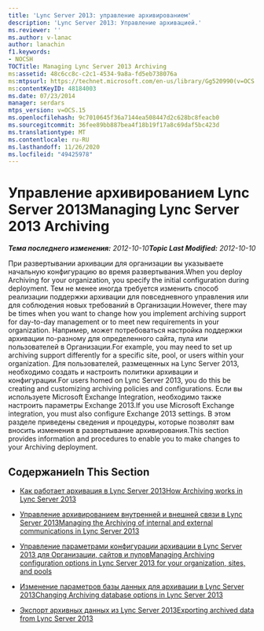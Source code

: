```yaml
---
title: 'Lync Server 2013: управление архивированием'
description: 'Lync Server 2013: Управление архивацией.'
ms.reviewer: ''
ms.author: v-lanac
author: lanachin
f1.keywords:
- NOCSH
TOCTitle: Managing Lync Server 2013 Archiving
ms:assetid: 48c6cc8c-c2c1-4534-9a8a-fd5eb738076a
ms:mtpsurl: https://technet.microsoft.com/en-us/library/Gg520990(v=OCS.15)
ms:contentKeyID: 48184003
ms.date: 07/23/2014
manager: serdars
mtps_version: v=OCS.15
ms.openlocfilehash: 9c7010645f36a7144ea508447d2c628bc8feacb0
ms.sourcegitcommit: 36fee89bb887bea4f18b19f17a8c69daf5bc423d
ms.translationtype: MT
ms.contentlocale: ru-RU
ms.lasthandoff: 11/26/2020
ms.locfileid: "49425978"
---
```

# <a name="managing-lync-server-2013-archiving"></a><span data-ttu-id="e988c-103">Управление архивированием Lync Server 2013</span><span class="sxs-lookup"><span data-stu-id="e988c-103">Managing Lync Server 2013 Archiving</span></span>

<div data-xmlns="http://www.w3.org/1999/xhtml">

<div class="topic" data-xmlns="http://www.w3.org/1999/xhtml" data-msxsl="urn:schemas-microsoft-com:xslt" data-cs="https://msdn.microsoft.com/">

<div data-asp="https://msdn2.microsoft.com/asp">



</div>

<div id="mainSection">

<div id="mainBody"><span data-ttu-id="e988c-104">

<span> </span></span><span class="sxs-lookup"><span data-stu-id="e988c-104">

<span> </span></span></span>

<span data-ttu-id="e988c-105">_**Тема последнего изменения:** 2012-10-10_</span><span class="sxs-lookup"><span data-stu-id="e988c-105">_**Topic Last Modified:** 2012-10-10_</span></span>

<span data-ttu-id="e988c-106">При развертывании архивации для организации вы указываете начальную конфигурацию во время развертывания.</span><span class="sxs-lookup"><span data-stu-id="e988c-106">When you deploy Archiving for your organization, you specify the initial configuration during deployment.</span></span> <span data-ttu-id="e988c-107">Тем не менее иногда требуется изменить способ реализации поддержки архивации для повседневного управления или для соблюдения новых требований в Организации.</span><span class="sxs-lookup"><span data-stu-id="e988c-107">However, there may be times when you want to change how you implement archiving support for day-to-day management or to meet new requirements in your organization.</span></span> <span data-ttu-id="e988c-108">Например, может потребоваться настройка поддержки архивации по-разному для определенного сайта, пула или пользователей в Организации.</span><span class="sxs-lookup"><span data-stu-id="e988c-108">For example, you may need to set up archiving support differently for a specific site, pool, or users within your organization.</span></span> <span data-ttu-id="e988c-109">Для пользователей, размещенных на Lync Server 2013, необходимо создать и настроить политики архивации и конфигурации.</span><span class="sxs-lookup"><span data-stu-id="e988c-109">For users homed on Lync Server 2013, you do this be creating and customizing archiving policies and configurations.</span></span> <span data-ttu-id="e988c-110">Если вы используете Microsoft Exchange Integration, необходимо также настроить параметры Exchange 2013.</span><span class="sxs-lookup"><span data-stu-id="e988c-110">If you use Microsoft Exchange integration, you must also configure Exchange 2013 settings.</span></span> <span data-ttu-id="e988c-111">В этом разделе приведены сведения и процедуры, которые позволят вам вносить изменения в развертывание архивирования.</span><span class="sxs-lookup"><span data-stu-id="e988c-111">This section provides information and procedures to enable you to make changes to your Archiving deployment.</span></span>

<div>

## <a name="in-this-section"></a><span data-ttu-id="e988c-112">Содержание</span><span class="sxs-lookup"><span data-stu-id="e988c-112">In This Section</span></span>

  - [<span data-ttu-id="e988c-113">Как работает архивация в Lync Server 2013</span><span class="sxs-lookup"><span data-stu-id="e988c-113">How Archiving works in Lync Server 2013</span></span>](lync-server-2013-how-archiving-works.md)

  - [<span data-ttu-id="e988c-114">Управление архивированием внутренней и внешней связи в Lync Server 2013</span><span class="sxs-lookup"><span data-stu-id="e988c-114">Managing the Archiving of internal and external communications in Lync Server 2013</span></span>](lync-server-2013-managing-the-archiving-of-internal-and-external-communications.md)

  - [<span data-ttu-id="e988c-115">Управление параметрами конфигурации архивации в Lync Server 2013 для Организации, сайтов и пулов</span><span class="sxs-lookup"><span data-stu-id="e988c-115">Managing Archiving configuration options in Lync Server 2013 for your organization, sites, and pools</span></span>](lync-server-2013-managing-archiving-configuration-options-for-your-organization-sites-and-pools.md)

  - [<span data-ttu-id="e988c-116">Изменение параметров базы данных для архивации в Lync Server 2013</span><span class="sxs-lookup"><span data-stu-id="e988c-116">Changing Archiving database options in Lync Server 2013</span></span>](lync-server-2013-changing-archiving-database-options.md)

  - [<span data-ttu-id="e988c-117">Экспорт архивных данных из Lync Server 2013</span><span class="sxs-lookup"><span data-stu-id="e988c-117">Exporting archived data from Lync Server 2013</span></span>](lync-server-2013-exporting-archived-data.md)

<span data-ttu-id="e988c-118"></div>

</div>

<span> </span>

</div>

</div>

</span><span class="sxs-lookup"><span data-stu-id="e988c-118"></div>

</div>

<span> </span>

</div>

</div>

</span></span></div>

